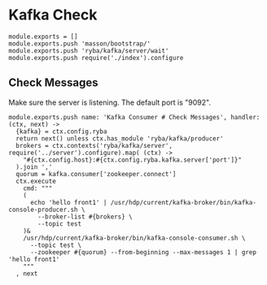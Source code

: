 
# Kafka Check

    module.exports = []
    module.exports.push 'masson/bootstrap/'
    module.exports.push 'ryba/kafka/server/wait'
    module.exports.push require('./index').configure

## Check Messages

Make sure the server is listening. The default port is "9092".

    module.exports.push name: 'Kafka Consumer # Check Messages', handler: (ctx, next) ->
      {kafka} = ctx.config.ryba
      return next() unless ctx.has_module 'ryba/kafka/producer'
      brokers = ctx.contexts('ryba/kafka/server', require('../server').configure).map( (ctx) ->
        "#{ctx.config.host}:#{ctx.config.ryba.kafka.server['port']}"
      ).join ','
      quorum = kafka.consumer['zookeeper.connect']
      ctx.execute
        cmd: """
        (
          echo 'hello front1' | /usr/hdp/current/kafka-broker/bin/kafka-console-producer.sh \
            --broker-list #{brokers} \
            --topic test
        )&
        /usr/hdp/current/kafka-broker/bin/kafka-console-consumer.sh \
          --topic test \
          --zookeeper #{quorum} --from-beginning --max-messages 1 | grep 'hello front1'
        """
      , next